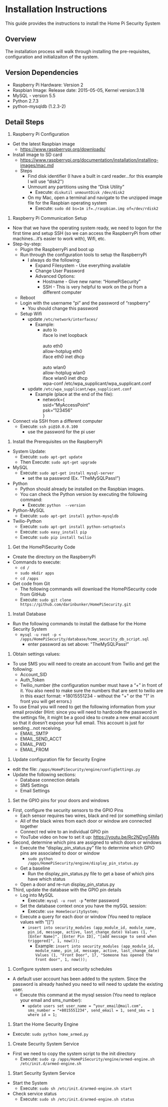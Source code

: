 # Installation Instructions
This guide provides the instructions to install the Home Pi Security System

## Overview
The installation process will walk through installing the pre-requisites, configuration and initializaiton of the system.

## Version Dependencies
* Raspberry Pi Hardware: Version 2
* Raspbian Image: Release date: 2015-05-05, Kernel version:3.18
* MySQL - version 5.5
* Python 2.7.3
* python-mysqldb (1.2.3-2)

## Detail Steps
1. Raspberry Pi Configuration
  * Get the latest Raspbian image
    * https://www.raspberrypi.org/downloads/
  * Install image to SD card
    * https://www.raspberrypi.org/documentation/installation/installing-images/mac.md
    * Steps
      * Find disk identifier (I have a built in card reader…for this example I will use “disk2")
      * Unmount any partitions using the “Disk Utility"
        * Execute: `diskutil unmountDisk /dev/disk2`
      * On my Mac, open a terminal and navigate to the unzipped image file for the Raspbian operating system
        * Execute: `sudo dd bs=1m if=./raspbian.img of=/dev/rdisk2`
1. Raspberry Pi Communication Setup
  * Now that we have the operating system ready, we need to logon for the first time and setup SSH (so we can access the RaspberryPi from other machines…it’s easier to work with), Wifi, etc.
  * Step-by-step:
    * Plugin the RaspberryPi and boot up
    * Run through the configuration tools to setup the RaspberryPi
      * I always do the following:
        * Expand Filesystem - Use everything available
        * Change User Password
        * Advanced Options:
          * Hostname - Give new name: “HomePiSecurity"
          * SSH - This is very helpful to work on the pi from a different computer
    * Reboot
    * Login with the username “pi” and the password of “raspberry"
      * You should change this password
    * Setup Wifi
      * update `/etc/network/interfaces/`
        * Example:
          * auto lo <br>
            iface lo inet loopback <br><br>
            auto eth0 <br>
            allow-hotplug eth0 <br>
            iface eth0 inet dhcp <br><br>
            auto wlan0 <br>
            allow-hotplug wlan0 <br>
            iface wlan0 inet dhcp <br>
            wpa-conf /etc/wpa_supplicant/wpa_supplicant.conf
      * update `/etc/wpa_supplicant/wpa_supplicant.conf`
        * Example (place at the end of the file):
          * network={<br>
            ssid=“MyAccessPoint"<br>
            psk=“123456"<br>
            }
  * Connect via SSH from a different computer
    * Execute: `ssh pi@10.0.0.100`
      * use the password for the pi user
1. Install the Prerequisites on the RaspberryPi
  * System Update:
    * Execute: `sudo apt-get update`
    * Then Execute: `sudo apt-get upgrade`
  * MySQL
    * Execute: `sudo apt-get install mysql-server`
      * set the sa password (Ex. "TheMySQLPass!”)
  * Python
    * Python should already be installed on the Raspbian images.
    * You can check the Python version by executing the following command:
      * Execute: `python  --version`
  * Python-MySQL
    * Execute: `sudo apt-get install python-mysqldb`
  * Twilio-Python
    * Execute: `sudo apt-get install python-setuptools`
    * Execute: `sudo easy_install pip`
    * Execute: `sudo pip install twilio`
1. Get the HomePiSecurity Code
  * Create the directory on the RaspberryPi
  * Commands to execute:
    * `cd /`
    * `sudo mkdir apps`
    * `cd /apps`
  * Get code from Git
    * The following commands will download the HomePiSecurity code from GitHub
    * Execute: `sudo git clone https://github.com/darinbunker/HomePiSecurity.git`
1. Install Database
  * Run the following commands to install the datbase for the Home Security System
    * `mysql -u root -p < /apps/HomePiSecurity/database/home_security_db_script.sql`
      * enter password as set above: "TheMySQLPass!”
1. Obtain settings values:
  * To use SMS you will need to create an account from Twilio and get the following:
    * Account_SID
    * Auth_Token
    * Twilio_number (the configuration number must have a “+” in front of it.  You also need to make sure the numbers that are sent to twilio are in this exact format: +18015551234 - without the "+" or the "1" in front you will get errors.) 
  * To use Email you will need to get the following information from your email provider (Hint: since you will need to hardcode the password in the settings file, it might be a good idea to create a new email account so that it doesn’t expose your full email.  This account is just for sending…not receiving.
    * EMAIL_SMTP
    * EMAIL_SEND_ACCT
    * EMAIL_PWD
    * EMAIL_FROM
1. Update configuration file for Security Engine
  * edit the file: `/apps/HomePiSecurity/engine/configSettings.py`
  * Update the following sections:
    * Database connection details
    * SMS Settings
    * Email Settings
1. Set the GPIO pins for your doors and windows
  * First, configure the security sensors to the GPIO Pins
    * Each sensor requires two wires, black and red (or something similar)
    * All of the black wires from each door or window are connected together
    * Connect red wire to an individual GPIO pin
    * YouTube video on how to set it up: https://youtu.be/Rc2NDygT4Ms
  * Second, determine which pins are assigned to which doors or windows
    * Execute the “display_pin_status.py” file to determine which GPIO pins are associated to door or window
      * `sudo python /apps/HomePiSecurity/engine/display_pin_status.py`
    * Get a baseline
      * Run the display_pin_status.py file to get a base of which pins have which status
    * Open a door and re-run display_pin_status.py
  * Third, update the database with the GPIO pin details
    * Log into MySQL
      * Execute: `mysql -u root -p`
        *enter password
    * Set the database context once you have the mySQL session:
      * Execute: `use HomeSecuritySystem;`
    * Execute a query for each door or window (You need to replace values with "[]")
      * `insert into security_modules (app_module_id, module_name, pin_id, message, active, last_change_date) Values (1, "[Enter Name]", [Enter Pin ID], "[add message to send when triggered]", 1, now());`
        * Example: `insert into security_modules (app_module_id, module_name, pin_id, message, active, last_change_date) Values (1, "Front Door", 17, "Someone has opened the front door", 1, now());`
1. Configure system users and security schedules
  * A default user account has been added to the system.  Since the password is already hashed you need to will need to update the existing user.
    * Execute this command at the mysql session (You need to replace your email and sms_number):
      * `update users set user_name = “your_email@mail.com", sms_number = "+8015551234", send_email = 1, send_sms = 1 where id = 1;`
1. Start the Home Security Engine
  * Execute: `sudo python home_armed.py`
1. Create Security System Service
  * First we need to copy the system script to the init directory
    * Execute: `sudo cp /apps/HomePiSecurity/engine/armed-engine.sh /etc/init.d/armed-engine.sh`
1. Start Security System Service
  * Start the System
    * Execute: `sudo sh /etc/init.d/armed-engine.sh start`
  * Check service status
    * Execute: `sudo sh /etc/init.d/armed-engine.sh status`









